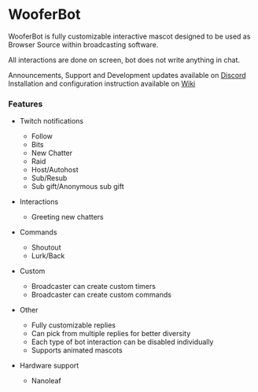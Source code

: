 # WooferBot
WooferBot is fully customizable interactive mascot designed to be used as Browser Source within broadcasting software.

All interactions are done on screen, bot does not write anything in chat.

Announcements, Support and Development updates available on [Discord](https://discord.gg/vpprtdE)  
Installation and configuration instruction available on [Wiki](https://github.com/tomaae/WooferBot/wiki)  

### Features
- Twitch notifications
  - Follow
  - Bits
  - New Chatter
  - Raid
  - Host/Autohost
  - Sub/Resub
  - Sub gift/Anonymous sub gift
  
- Interactions
  - Greeting new chatters

- Commands
  - Shoutout
  - Lurk/Back

- Custom
  - Broadcaster can create custom timers
  - Broadcaster can create custom commands
  
- Other
  - Fully customizable replies
  - Can pick from multiple replies for better diversity
  - Each type of bot interaction can be disabled individually
  - Supports animated mascots
  
- Hardware support
  - Nanoleaf
